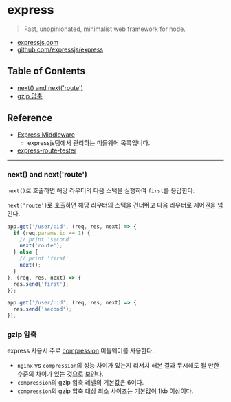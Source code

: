 # express
> Fast, unopinionated, minimalist web framework for node.

* [expressjs.com](https://expressjs.com)
* [github.com/expressjs/express](https://github.com/expressjs/express)

## Table of Contents
* [next() and next('route')](#next()-and-next('route'))
* [gzip 압축](#gzip-압축)

## Reference
* [Express Middleware](http://expressjs.com/en/resources/middleware.html)
  * expressjs팀에서 관리하는 미들웨어 목록입니다.
* [express-route-tester](http://forbeslindesay.github.io/express-route-tester/)

---

### next() and next('route')

`next()`로 호출하면 해당 라우터의 다음 스택을 실행하여 `first`를 응답한다.

`next('route')`로 호출하면 해당 라우터의 스택을 건너뛰고 다음 라우터로 제어권을 넘긴다.

```javascript
app.get('/user/:id', (req, res, next) => {
  if (req.params.id == 1) {
    // print 'second'
    next('route');
  } else {
    // print 'first'
    next();
  }
}, (req, res, next) => {
  res.send('first');
});

app.get('/user/:id', (req, res, next) => {
  res.send('second');
});
```

### gzip 압축

express 사용시 주로 [compression](https://github.com/expressjs/compression) 미들웨어를 사용한다.

* `nginx` vs `compression`의 성능 차이가 있는지 리서치 해본 결과 무시해도 될 만한 수준의 차이가 있는 것으로 보인다.
* `compression`의 gzip 압축 레벨의 기본값은 6이다.
* `compression`의 gzip 압축 대상 최소 사이즈는 기본값이 1kb 이상이다.
